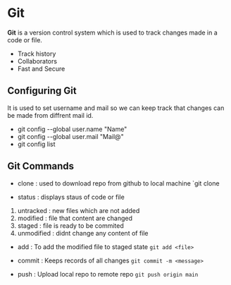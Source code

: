 # Git

**Git** is a version control system which is used to track changes made in a code or file.

- Track history
- Collaborators
- Fast and Secure

## Configuring Git

It is used to set username and mail so we can keep track that changes can be made from diffrent mail id.

- git config --global user.name "Name"
- git config --global user.mail "Mail@"
- git config list

## Git Commands

- clone : used to download repo from github to local machine
  `git clone <link>

- status : displays staus of code or file

1. untracked : new files which are not added
2. modified : file that content are changed
3. staged : file is ready to be commited
4. unmodified : didnt change any content of file

- add : To add the modified file to staged state
  `git add <file>`

- commit : Keeps records of all changes
  `git commit -m <message>`

- push : Upload local repo to remote repo
  `git push origin main`
